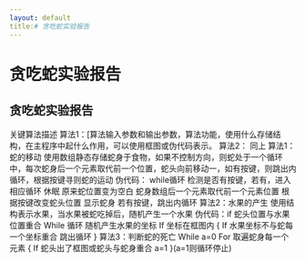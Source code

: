 ```yaml
---
layout: default
title:# 贪吃蛇实验报告
---
```


# 贪吃蛇实验报告

## 贪吃蛇实验报告
关键算法描述
算法1：[算法输入参数和输出参数，算法功能，使用什么存储结构，在主程序中起什么作用，可以使用框图或伪代码表示。
算法2： 同上
算法1：蛇的移动
使用数组静态存储蛇身于食物，如果不控制方向，则蛇处于一个循环中，每次蛇身后一个元素取代前一个位置，蛇头向前移动一，如有按键，则跳出内循环，根据按键寻则蛇的运动
伪代码： while循环
检测是否有按键，若有，进入相应循环
休眠
原来蛇位置变为空白
蛇身数组后一个元素取代前一个元素位置
根据按键改变蛇头位置
显示蛇身
若有按键，跳出内循环
算法2：水果的产生
使用结构表示水果，当水果被蛇吃掉后，随机产生一个水果
伪代码：if 蛇头位置与水果位置重合
While 循环
随机产生水果的坐标
If 坐标在框图内
{
If 水果坐标不与蛇每一个坐标重合 跳出循环
}
算法3：判断蛇的死亡
While a=0
For 取遍蛇身每一个元素
{
If 蛇头出了框图或蛇头与蛇身重合
a=1
}(a=1则循环停止)